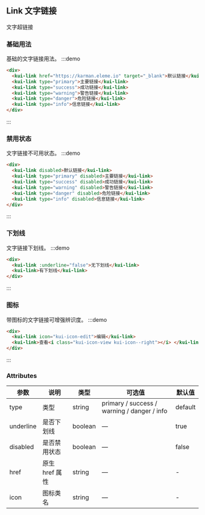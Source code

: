 ## Link 文字链接

文字超链接

### 基础用法
基础的文字链接用法。
:::demo
```html
<div>
  <kui-link href="https://karman.eleme.io" target="_blank">默认链接</kui-link>
  <kui-link type="primary">主要链接</kui-link>
  <kui-link type="success">成功链接</kui-link>
  <kui-link type="warning">警告链接</kui-link>
  <kui-link type="danger">危险链接</kui-link>
  <kui-link type="info">信息链接</kui-link>
</div>
```
:::

### 禁用状态
文字链接不可用状态。
:::demo
```html
<div>
  <kui-link disabled>默认链接</kui-link>
  <kui-link type="primary" disabled>主要链接</kui-link>
  <kui-link type="success" disabled>成功链接</kui-link>
  <kui-link type="warning" disabled>警告链接</kui-link>
  <kui-link type="danger" disabled>危险链接</kui-link>
  <kui-link type="info" disabled>信息链接</kui-link>
</div>
```
:::

### 下划线
文字链接下划线。
:::demo
```html
<div>
  <kui-link :underline="false">无下划线</kui-link>
  <kui-link>有下划线</kui-link>
</div>
```
:::

### 图标

带图标的文字链接可增强辨识度。
:::demo
```html
<div>
  <kui-link icon="kui-icon-edit">编辑</kui-link>
  <kui-link>查看<i class="kui-icon-view kui-icon--right"></i> </kui-link>
</div>
```
:::

### Attributes

| 参数           | 说明                           | 类型      | 可选值                               | 默认值  |
| -------------- | ------------------------------ | --------- | ------------------------------------ | ------- |
| type           | 类型                   | string  | primary / success / warning / danger / info | default |
| underline      | 是否下划线                         | boolean | —                                    | true    |
| disabled       | 是否禁用状态                       | boolean | —                                    | false   |
| href           | 原生 href 属性                     | string  | —                                    | -       |
| icon           | 图标类名                       | string  | —                                    | -       |
